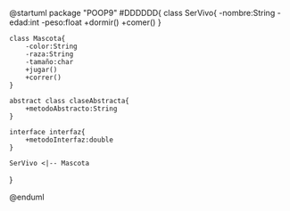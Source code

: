@startuml
package "POOP9" #DDDDDD{
    class  SerVivo{
        -nombre:String
        -edad:int
        -peso:float
        +dormir()
        +comer()
    }

    class Mascota{
        -color:String
        -raza:String
        -tamaño:char
        +jugar()
        +correr()
    }

    abstract class claseAbstracta{
        +metodoAbstracto:String
    }

    interface interfaz{
        +metodoInterfaz:double
    }

    SerVivo <|-- Mascota
}

@enduml